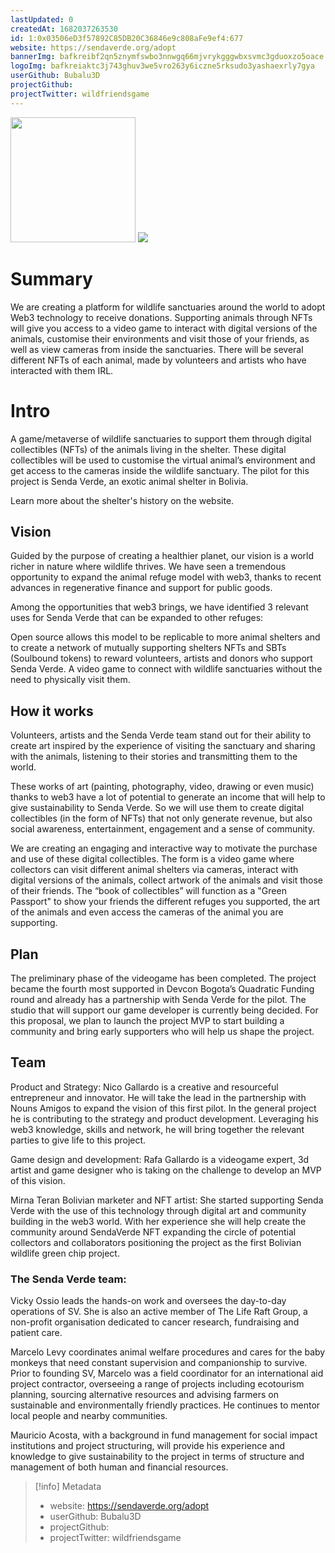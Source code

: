 ```yaml
---
lastUpdated: 0
createdAt: 1682037263530
id: 1:0x03506eD3f57892C85DB20C36846e9c808aFe9ef4:677
website: https://sendaverde.org/adopt
bannerImg: bafkreibf2qn5znymfswbo3nnwgq66mjvrykgggwbxsvmc3gduoxzo5oace
logoImg: bafkreiaktc3j743ghuv3we5vro263y6iczne5rksudo3yashaexrly7gya
userGithub: Bubalu3D
projectGithub:
projectTwitter: wildfriendsgame
---
```


<img style="width: 200px" src="https://ipfs-grants-stack.gitcoin.co/ipfs/bafkreiaktc3j743ghuv3we5vro263y6iczne5rksudo3yashaexrly7gya">

<img src="https://ipfs-grants-stack.gitcoin.co/ipfs/bafkreibf2qn5znymfswbo3nnwgq66mjvrykgggwbxsvmc3gduoxzo5oace">

# Summary

We are creating a platform for wildlife sanctuaries around the world to adopt Web3 technology to receive donations. Supporting animals through NFTs will give you access to a video game to interact with digital versions of the animals, customise their environments and visit those of your friends, as well as view cameras from inside the sanctuaries. There will be several different NFTs of each animal, made by volunteers and artists who have interacted with them IRL. 


# Intro

A game/metaverse of wildlife sanctuaries to support them through digital collectibles (NFTs) of the animals living in the shelter. These digital collectibles will be used to customise the virtual animal’s environment and get access to the cameras inside the wildlife sanctuary. The pilot for this project is Senda Verde, an exotic animal shelter in Bolivia.

Learn more about the shelter's history on the website.


## Vision

Guided by the purpose of creating a healthier planet, our vision is a world richer in nature where wildlife thrives. We have seen a tremendous opportunity to expand the animal refuge model with web3, thanks to recent advances in regenerative finance and support for public goods.

Among the opportunities that web3 brings, we have identified 3 relevant uses for Senda Verde that can be expanded to other refuges:

Open source allows this model to be replicable to more animal shelters and to create a network of mutually supporting shelters
NFTs and SBTs (Soulbound tokens) to reward volunteers, artists and donors who support Senda Verde.
A video game to connect with wildlife sanctuaries without the need to physically visit them.


## How it works

Volunteers, artists and the Senda Verde team stand out for their ability to create art inspired by the experience of visiting the sanctuary and sharing with the animals, listening to their stories and transmitting them to the world.

These works of art (painting, photography, video, drawing or even music) thanks to web3 have a lot of potential to generate an income that will help to give sustainability to Senda Verde. So we will use them to create digital collectibles (in the form of NFTs) that not only generate revenue, but also social awareness, entertainment, engagement and a sense of community.

We are creating an engaging and interactive way to motivate the purchase and use of these digital collectibles. The form is a video game where collectors can visit different animal shelters via cameras, interact with digital versions of the animals, collect artwork of the animals and visit those of their friends. The “book of collectibles” will function as a "Green Passport" to show your friends the different refuges you supported, the art of the animals and even access the cameras of the animal you are supporting.



## Plan

The preliminary phase of the videogame has been completed. The project became the fourth most supported in Devcon Bogota’s Quadratic Funding round and already has a partnership with Senda Verde for the pilot. The studio that will support our game developer is currently being decided. For this proposal, we plan to launch the project MVP to start building a community and bring early supporters who will help us shape the project.




## Team

Product and Strategy: Nico Gallardo is a creative and resourceful entrepreneur and innovator. He will take the lead in the partnership with Nouns Amigos to expand the vision of this first pilot. In the general project he is contributing to the strategy and product development. Leveraging his web3 knowledge, skills and network, he will bring together the relevant parties to give life to this project.

Game design and development: Rafa Gallardo is a videogame expert, 3d artist and game designer who is taking on the challenge to develop an MVP of this vision. 

Mirna Teran Bolivian marketer and NFT artist: She started supporting Senda Verde with the use of this technology through digital art and community building in the web3 world. With her experience she will help create the community around SendaVerde NFT expanding the circle of potential collectors and collaborators positioning the project as the first Bolivian wildlife green chip project.


### The Senda Verde team:

Vicky Ossio leads the hands-on work and oversees the day-to-day operations of SV. She is also an active member of The Life Raft Group, a non-profit organisation dedicated to cancer research, fundraising and patient care.

Marcelo Levy coordinates animal welfare procedures and cares for the baby monkeys that need constant supervision and companionship to survive. Prior to founding SV, Marcelo was a field coordinator for an international aid project contractor, overseeing a range of projects including ecotourism planning, sourcing alternative resources and advising farmers on sustainable and environmentally friendly practices. He continues to mentor local people and nearby communities.

Mauricio Acosta, with a background in fund management for social impact institutions and project structuring, will provide his experience and knowledge to give sustainability to the project in terms of structure and management of both human and financial resources.


> [!info] Metadata
> * website: https://sendaverde.org/adopt
> * userGithub: Bubalu3D
> * projectGithub: 
> * projectTwitter: wildfriendsgame